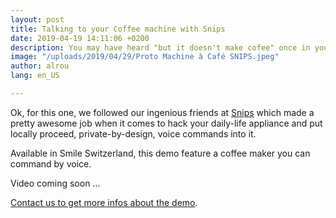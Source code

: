 ```yaml
---
layout: post
title: Talking to your Coffee machine with Snips
date: 2019-04-19 14:11:06 +0200
description: You may have heard "but it doesn't make cofee" once in your life. Well... now it does too.
image: "/uploads/2019/04/29/Proto Machine à Café SNIPS.jpeg"
author: alrou
lang: en_US

---
```

Ok, for this one, we followed our ingenious friends at [Snips](http://snips.ai) which made a pretty awesome job when it comes to hack your daily-life appliance and put locally proceed, private-by-design, voice commands into it.

Available in Smile Switzerland, this demo feature a coffee maker you can command by voice.

Video coming soon ...

[Contact us to get more infos about the demo](mailto:fabrice.dewasmes@smile.eu).
